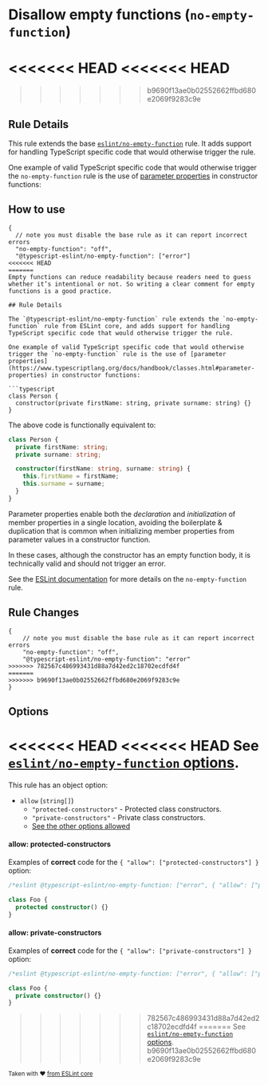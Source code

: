 # Disallow empty functions (`no-empty-function`)

<<<<<<< HEAD
<<<<<<< HEAD
=======
>>>>>>> b9690f13ae0b02552662ffbd680e2069f9283c9e
## Rule Details

This rule extends the base [`eslint/no-empty-function`](https://eslint.org/docs/rules/no-empty-function) rule.
It adds support for handling TypeScript specific code that would otherwise trigger the rule.

One example of valid TypeScript specific code that would otherwise trigger the `no-empty-function` rule is the use of [parameter properties](https://www.typescriptlang.org/docs/handbook/classes.html#parameter-properties) in constructor functions:

## How to use

```jsonc
{
  // note you must disable the base rule as it can report incorrect errors
  "no-empty-function": "off",
  "@typescript-eslint/no-empty-function": ["error"]
<<<<<<< HEAD
=======
Empty functions can reduce readability because readers need to guess whether it’s intentional or not. So writing a clear comment for empty functions is a good practice.

## Rule Details

The `@typescript-eslint/no-empty-function` rule extends the `no-empty-function` rule from ESLint core, and adds support for handling TypeScript specific code that would otherwise trigger the rule.

One example of valid TypeScript specific code that would otherwise trigger the `no-empty-function` rule is the use of [parameter properties](https://www.typescriptlang.org/docs/handbook/classes.html#parameter-properties) in constructor functions:

```typescript
class Person {
  constructor(private firstName: string, private surname: string) {}
}
```

The above code is functionally equivalent to:

```typescript
class Person {
  private firstName: string;
  private surname: string;

  constructor(firstName: string, surname: string) {
    this.firstName = firstName;
    this.surname = surname;
  }
}
```

Parameter properties enable both the _declaration_ and _initialization_ of member properties in a single location, avoiding the boilerplate & duplication that is common when initializing member properties from parameter values in a constructor function.

In these cases, although the constructor has an empty function body, it is technically valid and should not trigger an error.

See the [ESLint documentation](https://eslint.org/docs/rules/no-empty-function) for more details on the `no-empty-function` rule.

## Rule Changes

```cjson
{
    // note you must disable the base rule as it can report incorrect errors
    "no-empty-function": "off",
    "@typescript-eslint/no-empty-function": "error"
>>>>>>> 782567c486993431d88a7d42ed2c18702ecdfd4f
=======
>>>>>>> b9690f13ae0b02552662ffbd680e2069f9283c9e
}
```

## Options

<<<<<<< HEAD
<<<<<<< HEAD
See [`eslint/no-empty-function` options](https://eslint.org/docs/rules/no-empty-function#options).
=======
This rule has an object option:

- `allow` (`string[]`)
  - `"protected-constructors"` - Protected class constructors.
  - `"private-constructors"` - Private class constructors.
  - [See the other options allowed](https://github.com/eslint/eslint/blob/master/docs/rules/no-empty-function.md#options)

#### allow: protected-constructors

Examples of **correct** code for the `{ "allow": ["protected-constructors"] }` option:

```ts
/*eslint @typescript-eslint/no-empty-function: ["error", { "allow": ["protected-constructors"] }]*/

class Foo {
  protected constructor() {}
}
```

#### allow: private-constructors

Examples of **correct** code for the `{ "allow": ["private-constructors"] }` option:

```ts
/*eslint @typescript-eslint/no-empty-function: ["error", { "allow": ["private-constructors"] }]*/

class Foo {
  private constructor() {}
}
```
>>>>>>> 782567c486993431d88a7d42ed2c18702ecdfd4f
=======
See [`eslint/no-empty-function` options](https://eslint.org/docs/rules/no-empty-function#options).
>>>>>>> b9690f13ae0b02552662ffbd680e2069f9283c9e

<sup>Taken with ❤️ [from ESLint core](https://github.com/eslint/eslint/blob/master/docs/rules/no-empty-function.md)</sup>
